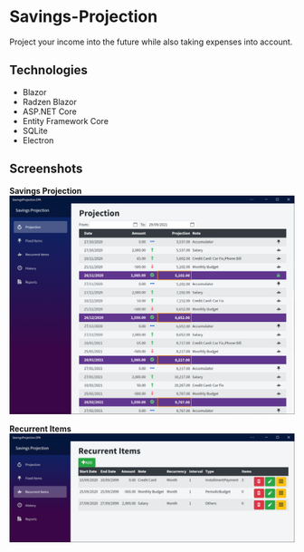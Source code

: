 # Savings-Projection
 Project your income into the future while also taking expenses into account. 

 ## Technologies

- Blazor
- Radzen Blazor
- ASP.NET Core
- Entity Framework Core
- SQLite
- Electron



## Screenshots

**Savings Projection**
![Full fixed lenght file example](docs/SavingsProjection.png)


**Recurrent Items**
![Full fixed lenght file example](docs/RecurrentItems.png)
